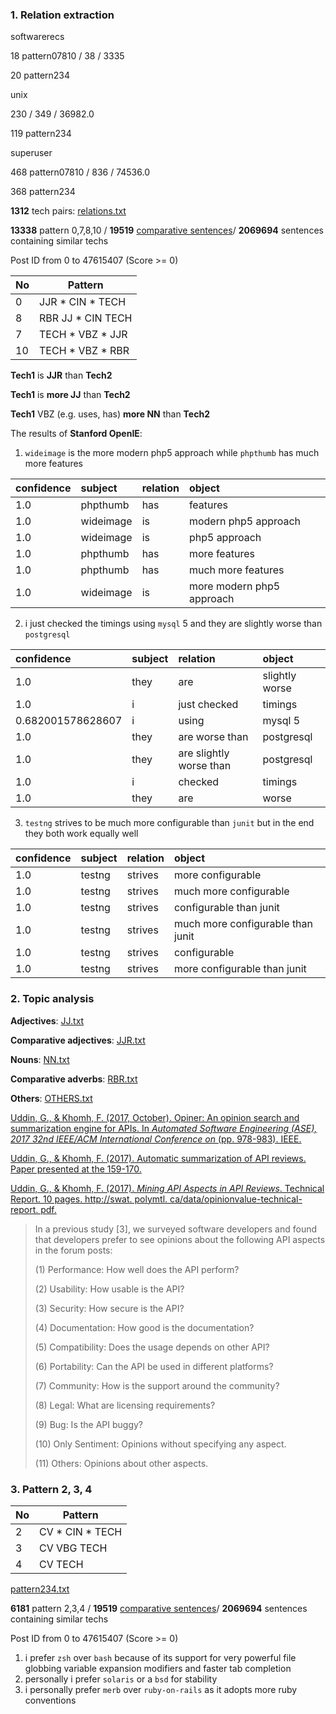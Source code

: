 ### 1. Relation extraction

softwarerecs

18 pattern07810 / 38 / 3335

20 pattern234

unix

230 / 349 / 36982.0

119 pattern234

superuser

468 pattern07810 / 836 / 74536.0

368 pattern234

**1312** tech pairs: [relations.txt](https://github.com/hy3440/diffSimilarTech/blob/master/relation/relations.txt)

**13338** pattern 0,7,8,10 / **19519** [comparative sentences](https://github.com/hy3440/diffSimilarTech/blob/master/relation/sentences.txt)/ **2069694** sentences containing similar techs

Post ID from 0 to 47615407 (Score >= 0)

| No   | Pattern           |
| ---- | ----------------- |
| 0    | JJR * CIN * TECH  |
| 8    | RBR JJ * CIN TECH |
| 7    | TECH * VBZ * JJR  |
| 10   | TECH * VBZ * RBR  |

**Tech1** is **JJR** than **Tech2**

**Tech1** is **more JJ** than **Tech2**

**Tech1** VBZ (e.g. uses, has) **more NN** than **Tech2**



The results of **Stanford OpenIE**: 

1. `wideimage` is the more modern php5 approach while `phpthumb` has much more features

| confidence | subject   | relation | object                    |
| :--------- | :-------- | :------- | :------------------------ |
| 1.0        | phpthumb  | has      | features                  |
| 1.0        | wideimage | is       | modern php5 approach      |
| 1.0        | wideimage | is       | php5 approach             |
| 1.0        | phpthumb  | has      | more features             |
| 1.0        | phpthumb  | has      | much more features        |
| 1.0        | wideimage | is       | more modern php5 approach |

2. i just checked the timings using `mysql` 5 and they are slightly worse than `postgresql`

| confidence        | subject | relation                | object         |
| :---------------- | :------ | :---------------------- | :------------- |
| 1.0               | they    | are                     | slightly worse |
| 1.0               | i       | just checked            | timings        |
| 0.682001578628607 | i       | using                   | mysql 5        |
| 1.0               | they    | are worse than          | postgresql     |
| 1.0               | they    | are slightly worse than | postgresql     |
| 1.0               | i       | checked                 | timings        |
| 1.0               | they    | are                     | worse          |

3. `testng` strives to be much more configurable than `junit` but in the end they both work equally well

| confidence | subject | relation | object                            |
| :--------- | :------ | :------- | :-------------------------------- |
| 1.0        | testng  | strives  | more configurable                 |
| 1.0        | testng  | strives  | much more configurable            |
| 1.0        | testng  | strives  | configurable than junit           |
| 1.0        | testng  | strives  | much more configurable than junit |
| 1.0        | testng  | strives  | configurable                      |
| 1.0        | testng  | strives  | more configurable than junit      |

### 2. Topic analysis

**Adjectives**: [JJ.txt](https://github.com/hy3440/diffSimilarTech/blob/master/relation/jj.txt)

**Comparative adjectives**: [JJR.txt](https://github.com/hy3440/diffSimilarTech/blob/master/relation/jjr.txt)

**Nouns**: [NN.txt](https://github.com/hy3440/diffSimilarTech/blob/master/relation/nn.txt)

**Comparative adverbs**: [RBR.txt](https://github.com/hy3440/diffSimilarTech/blob/master/relation/rbr.txt)

**Others**: [OTHERS.txt](https://github.com/hy3440/diffSimilarTech/blob/master/relation/other.txt)

[Uddin, G., & Khomh, F. (2017, October). Opiner: An opinion search and summarization engine for APIs. In *Automated Software Engineering (ASE), 2017 32nd IEEE/ACM International Conference on* (pp. 978-983). IEEE.](https://github.com/hy3440/diffSimilarTech/blob/master/related%20papers/Opiner-%20An%20Opinion%20Search%20and%20Summarization%20Engine%20for%20APIs.pdf)

[Uddin, G., & Khomh, F. (2017). Automatic summarization of API reviews. Paper presented at the 159-170.](https://github.com/hy3440/diffSimilarTech/blob/master/related%20papers/Automatic%20Summarization%20of%20API%20Reviews.pdf)

[Uddin, G., & Khomh, F. (2017). *Mining API Aspects in API Reviews*. Technical Report. 10 pages. http://swat. polymtl. ca/data/opinionvalue-technical-report. pdf.](https://github.com/hy3440/diffSimilarTech/blob/master/related%20papers/Automatic%20Summarization%20of%20API%20Reviews.pdf)

> In a previous study [3], we surveyed software developers
> and found that developers prefer to see opinions about the
> following API aspects in the forum posts: 
>
> (1) Performance: How well does the API perform? 
>
> (2) Usability: How usable is the API? 
>
> (3) Security: How secure is the API? 
>
> (4) Documentation: How good is the documentation? 
>
> (5) Compatibility: Does the usage depends on other API? 
>
> (6) Portability: Can the API be used in different platforms? 
>
> (7) Community: How is the support around the community? 
>
> (8) Legal: What are licensing requirements? 
>
> (9) Bug: Is the API buggy? 
>
> (10) Only Sentiment: Opinions without specifying any aspect. 
>
> (11) Others: Opinions about other aspects.

### 3. Pattern 2, 3, 4

| No   | Pattern         |
| ---- | --------------- |
| 2    | CV * CIN * TECH |
| 3    | CV VBG TECH     |
| 4    | CV TECH         |

[pattern234.txt](https://github.com/hy3440/diffSimilarTech/blob/master/relation/pattern234.txt)

**6181** pattern 2,3,4 / **19519** [comparative sentences](https://github.com/hy3440/diffSimilarTech/blob/master/relation/sentences.txt)/ **2069694** sentences containing similar techs

Post ID from 0 to 47615407 (Score >= 0)

1. i prefer `zsh` over `bash` because of its support for very powerful file globbing variable expansion modifiers and faster tab completion
2. personally i prefer `solaris` or a `bsd` for stability
3. i personally prefer `merb` over `ruby-on-rails` as it adopts more ruby conventions
